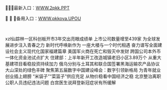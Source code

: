 <p>
	🍒🍒🍒最新入口：<a href="http://www.baidu.com/link?url=6MA2SWnO3Raqke39an_0PUxosM6ZrUGzi1BN9tNnlPW&wd">WWW.2pkk.PPT</a> 
	<p>
		🎤
🎤
🎤备用入口：<a href="http://www.baidu.com/link?url=6MA2SWnO3Raqke39an_0PUxosM6ZrUGzi1BN9tNnlPW&wd">WWW.pkkova.UPOU</a> 
	</p>
	<p>
		<br />
	</p>
	<p>
		xzl仙踪林一区科创板开市3年交出亮眼成绩单 上市公司数量增至439家
为全球发展进步注入青春之力
新时代呼唤新作为
一座大楼与一个时代相遇
奋力谱写全面建设社会主义现代化国家福建篇章
美国军火商在死亡和毁灭中发财
跨国公司本外币一体化资金池试点扩大
住建部：上半年新开工改造城镇老旧小区3.89万个
从重大基建项目看稳投资持续加力
俄乌分别与土耳其和联合国签署黑海运输农产品协议
大山深处的绿色丰碑
聚焦第五届数字中国建设峰会：数字引领新格局
为青年就业创业插上翅膀
“米袋子”“菜篮子”供应充足 从物价稳看中国经济之稳
北京整治离职公职人员违纪违法问题
白宫医生说拜登新冠症状有所缓解
	</p>
